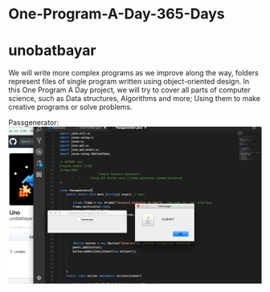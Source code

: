# One-Program-A-Day-365-Days
# unobatbayar

We will write more complex programs as we improve along the way, folders represent files of single program written using object-oriented design. In this One Program A Day project, we will try to cover all parts of computer science, such as Data structures, Algorithms and more; Using them to make creative programs or solve problems.


Passgenerator:
![alt text](https://github.com/unobatbayar/One-Program-A-Day-365-Days/blob/master/Images/preview.png)





